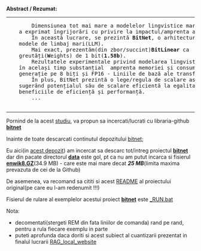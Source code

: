 <b>Abstract / Rezumat:</b>
<hr/>
    <pre>
        Dimensiunea tot mai mare a modelelor lingvistice mari a impus provocări pentru implementarea acestora și 
    a exprimat îngrijorări cu privire la impactul/amprenta asupra mediului din cauza consumului ridicat de energie.
        În această lucrare, se prezintă <b>BitNet</b>, o arhitectură Transformer scalabilă și stabilă pe/de 1 bit, concepută pentru 
    modele de limbaj mari(LLM). 
        Mai exact, prezentăm(din zbor/succint)<b>BitLinear</b> ca  o înlocuire drop-in a stratului <b>nn.Linear</b> pentru a antrena 
    greutăți(<b>W</b>eights) de 1 bit(<b>1.58b</b>). 
        Rezultatele experimentale privind modelarea lingvistică arată că BitNet reușește  o performanță competitivă, reducând 
    în același timp substanțial  amprenta memoriei și consumul de energie, în comparație cu metodele de cuantizare de ultimă 
    generație pe 8 biți și FP16 - Liniile de bază ale transformatorului. 
        În plus, BitNet prezintă o lege/regula de scalare asemănătoare Transformatorilor de precizie completă, 
    sugerând potențialul său de scalare eficientă la egalitate modele de limbaj mai mari(LLM), menținând în același timp
    beneficiile de eficiență și performanță. 
        ...
    </pre>
<hr/>
            
Pornind de la acest [studiu](https://arxiv.org/pdf/2310.11453), va propun sa incercati/lucrati cu libraria-github [**bitnet**](https://github.com/kyegomez/BitNet/tree/main)

Inainte de toate descarcati continutul depozitului [bitnet](https://github.com/kyegomez/BitNet/tree/main);

Eu aici(in [acest depozit](python/BitNet)) am incercat sa descarc tot/intreg proiectul [**bitnet**](https://github.com/kyegomez/BitNet/tree/main)
 dar din pacate directorul [**data**](https://github.com/kyegomez/BitNet/tree/main/data) este gol, pt ca nu am putut incarca si fisierul [**enwik8.GZ**](https://github.com/kyegomez/BitNet/tree/main/data/enwik8.gz)(34.9 MB) - care este mai mare decat ***25 MB***(limita maxima prevazuta de cei de la Github)

De asemenea, va recomand sa cititi si acest [README](https://github.com/stefanache/MFP-ANAF-RO/blob/main/python/BitNet/README_1st.md) al proiectului original(pe care eu l-am redenumit !!!)

Fisierul de rulare al exemplelor acestui proiect [**bitnet**](https://github.com/kyegomez/BitNet/tree/main) este [_RUN.bat]()

Nota:
- decomentati(stergeti REM din fata liniilor de comanda) rand pe rand, pentru a rula fiecare exemplu in parte
- puteti aprofunda daca doriti si acest subiect al cuantizarii prezentat in finalul lucrarii [RAG_local_website](https://github.com/stefanache/MFP-ANAF-RO/blob/main/python/RAG_local_website)

